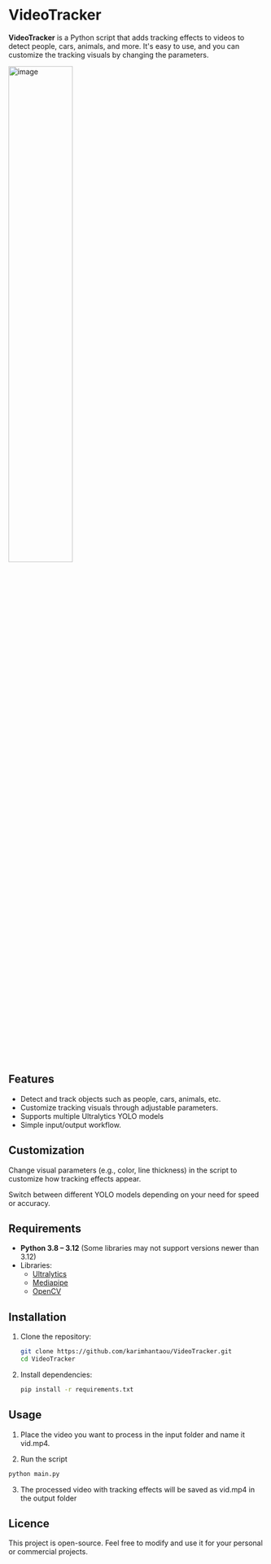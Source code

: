 # VideoTracker

**VideoTracker** is a Python script that adds tracking effects to videos to detect people, cars, animals, and more. It's easy to use, and you can customize the tracking visuals by changing the parameters.  

<img width="50%" alt="image" src="https://github.com/user-attachments/assets/bc3d46bd-47d5-4bf9-a617-a9126cb30b21" />

## Features

- Detect and track objects such as people, cars, animals, etc.
- Customize tracking visuals through adjustable parameters.
- Supports multiple Ultralytics YOLO models
- Simple input/output workflow.

## Customization

Change visual parameters (e.g., color, line thickness) in the script to customize how tracking effects appear.

Switch between different YOLO models depending on your need for speed or accuracy.

## Requirements

- **Python 3.8 – 3.12** (Some libraries may not support versions newer than 3.12)  
- Libraries:
  - [Ultralytics](https://github.com/ultralytics/ultralytics)
  - [Mediapipe](https://github.com/google/mediapipe)
  - [OpenCV](https://opencv.org/)

## Installation

1. Clone the repository:

    ```bash
    git clone https://github.com/karimhantaou/VideoTracker.git
    cd VideoTracker
    ```

2. Install dependencies:

    ```bash
    pip install -r requirements.txt
    ```

## Usage

1. Place the video you want to process in the input folder and name it vid.mp4.

2. Run the script

```bash
python main.py
```

3. The processed video with tracking effects will be saved as vid.mp4 in the output folder

## Licence

This project is open-source. Feel free to modify and use it for your personal or commercial projects.
